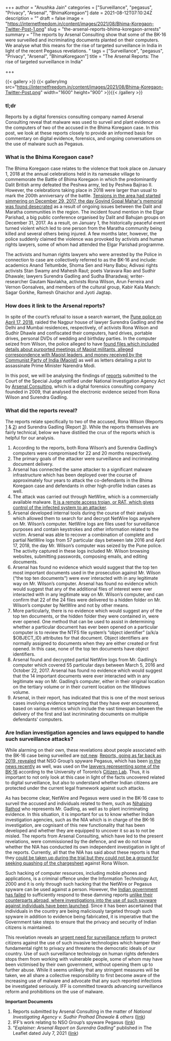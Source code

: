 +++
author = "Anushka Jain"
categories = ["Surveillance", "pegasus", "Privacy", "Arsenal", "BhimaKoregaon"]
date = 2021-08-12T07:10:24Z
description = ""
draft = false
image = "https://internetfreedom.in/content/images/2021/08/Bhima-Koregaon-Twitter-Post-1.png"
slug = "the-arsenal-reports-bhima-koregaon-arrests"
summary = "The reports by Arsenal Consulting show that  some of the BK-16 were surveilled and incriminating documents planted on their computers. We analyse what this means for the rise of targeted surveillance in India in light of the recent Pegasus revelations. "
tags = ["Surveillance", "pegasus", "Privacy", "Arsenal", "BhimaKoregaon"]
title = "The Arsenal Reports: The rise of targeted surveillance in India"

+++


{{< gallery >}}
{{< galleryImg  src="https://internetfreedom.in/content/images/2021/08/Bhima-Koregaon-Twitter-Post.png" width="1600" height="900" >}}{{< /gallery >}}

>>>> <form><script src="https://checkout.razorpay.com/v1/payment-button.js" data-payment_button_id="pl_HLkgeWGQLMuddp" async> </script> </form>

### tl;dr

Reports by a digital forensics consulting company named Arsenal Consulting reveal that malware was used to surveil and plant evidence on the computers of two of the accused in the Bhima Koregaon case. In this post, we look at these reports closely to provide an informed basis for commentary on digital evidence, forensics, and ongoing conversations on the use of malware such as Pegasus.

### What is the Bhima Koregaon case?

The Bhima Koregaon case relates to the violence that took place on January 1, 2018 at the annual celebrations held in its namesake village to commemorate the Battle of Bhima Koregaon in which the predominantly Dalit British army defeated the Peshwa army, led by Peshwa Bajirao II. However, the celebrations taking place in 2018 were larger than usual to mark the 200th anniversary of the battle. [Tensions in the area had started simmering on December 29, 2017, the day Govind Gopal Mahar's memorial was found desecrated](https://www.business-standard.com/about/what-is-bhima-koregaon-case) as a result of ongoing issues between the Dalit and Maratha communities in the region. The incident found mention in the Elgar Parishad, a big public conference organised by Dalit and Bahujan groups on December 31, 2017. As a result, on January 1, the historically peaceful event turned violent which led to one person from the Maratha community being killed and several others being injured. A few months later, however, the police suddenly claimed the violence was provoked by activists and human rights lawyers, some of whom had attended the Elgar Parishad programme.

The activists and human rights lawyers who were arrested by the Police in connection to case are collectively referred to as the BK-16 and include: academics Anand Teltumbde, Shoma Sen and Hany Babu; Adivasi rights activists Stan Swamy and Mahesh Raut; poets Varavara Rao and Sudhir Dhawale; lawyers Surendra Gadling and Sudha Bharadwaj; writer-researcher Gautam Navlakha, activists Rona Wilson, Arun Ferreira and Vernon Gonsalves, and members of the cultural group, Kabir Kala Manch: Sagar Gorkhe, Ramesh Ghaichor and Jyoti Jagtap.

### How does it link to the Arsenal reports?

In spite of the court’s refusal to issue a search warrant, the [Pune police on April 17, 2018](https://www.newslaundry.com/2021/01/02/bhima-koregaon-case-three-years-of-legal-and-rights-violations), raided the Nagpur house of lawyer Surendra Gadling and the Delhi and Mumbai residences, respectively, of activists Rona Wilson and Sudhir Dhawle and confiscated their computers, hard drives, portable drives, personal DVDs of wedding and birthday parties. In the computer seized from Wilson, the police alleged to have [found files which included details about purported meetings of Maoist militants, alleged correspondence with Maoist leaders, and money received by the Communist Party of India (Maoist)](https://scroll.in/latest/999459/bhima-koregaon-evidence-was-planted-on-advocate-surendra-gadlings-computer-says-report) as well as letters detailing a plot to assassinate Prime Minister Narendra Modi.

In this post, we will be analysing the findings of [reports](https://drive.google.com/drive/folders/1QoonWsBbpWiJFaIl2zgLN6l0rxezNHHa?usp=sharing) submitted to the Court of the Special Judge notified under National Investigation Agency Act by [Arsenal Consulting](https://arsenalexperts.com/), which is a digital forensics consulting company founded in 2009, that analysed the electronic evidence seized from Rona Wilson and Surendra Gadling.

### What did the reports reveal?

The reports relate specifically to two of the accused, Rona Wilson (Reports [1](https://drive.google.com/file/d/1pM4XsoEPtUn-UCxMer0zO0L246i0fk_V/view?usp=sharing) & [2](https://drive.google.com/file/d/1_X8DYigIuIlbTSaK0fHRzQjhy9sNsr8I/view?usp=sharing)) and Surendra Gadling (Report [3](https://drive.google.com/file/d/1fXyg2gbU-kPrhzZseF5lXvPRRGXvpDnh/view?usp=sharing)). While the reports themselves are fairly technical, below we have distilled the crux of the reports which is helpful for our analysis.

1. According to the reports, both Rona Wilson’s and Surendra Gadling’s computers  were compromised for 22 and 20 months respectively.
2. The ​​primary goals of the attacker were surveillance and incriminating document delivery.
3. Arsenal has connected the same attacker to a significant malware infrastructure which has been deployed over the course of approximately four years to attack the co-defendants in the Bhima Koregaon case and defendants in other high-profile Indian cases as well.
4. The attack was carried out through NetWire, which is a commercially available malware. [It is a remote access trojan, or RAT, which gives control of the infected system to an attacker](https://www.thehindu.com/sci-tech/technology/the-hindu-explains-bhima-koregaon-violence-case-what-has-arsenal-consulting-found-about-an-attacker-using-a-malware-to-infiltrate-a-laptop/article33831896.ece).
5. Arsenal developed internal tools during the course of their analysis which allowed them to search for and decrypt NetWire logs anywhere on Mr. Wilson’s computer. NetWire logs are files used for surveillance purposes and contain keystrokes and other information related to the victim. Arsenal was able to recover a combination of complete and partial NetWire logs from 57 particular days between late 2016 and April 17, 2018, the day Mr. Wilson’s computer was seized by the Pune police. The activity captured in these logs included Mr. Wilson browsing websites, submitting passwords, composing emails, and editing documents.
6. Arsenal has found no evidence which would suggest that the top ten most important documents used in the prosecution against Mr. Wilson (“the top ten documents”) were ever interacted with in any legitimate way on Mr. Wilson’s computer. Arsenal has found no evidence which would suggest that any of the additional files of interest were ever interacted with in any legitimate way on Mr. Wilson’s computer, and can confirm that 22 of the 24 files were delivered to a hidden folder on Mr. Wilson’s computer by NetWire and not by other means.
7. More particularly, there is no evidence which would suggest any of the top ten documents, or the hidden folder they were contained in, were ever opened. One method that can be used to assist in determining whether a particular document has ever been opened on a particular computer is to review the NTFS file system’s “object identifier” (a/k/a $OBJECT_ID) attributes for that document. Object identifiers are normally assigned to documents when they are either created or first opened. In this case, none of the top ten documents have object identifiers.
8. Arsenal found and decrypted partial NetWire logs from Mr. Gadling’s computer which covered 55 particular days between March 5, 2016 and October 22, 2017. Arsenal has found no evidence which would suggest that the 14 important documents were ever interacted with in any legitimate way on Mr. Gadling’s computer, either in their original location on the tertiary volume or in their current location on the Windows volume.
9. Arsenal, in their report, has indicated that this is one of the most serious cases involving evidence tampering that they have ever encountered, based on various metrics which include the vast timespan between the delivery of the first and last incriminating documents ​​on multiple defendants’ computers.

### Are Indian investigation agencies and laws equipped to handle such surveillance attacks?

While alarming on their own, these revelations about people associated with the BK-16 case being surveilled are [not new](https://internetfreedom.in/statement-scary-disclosures-on-use-of-nso-spyware-in-india-signal-a-need-for-urgent-remedy/). [Reports, going as far back as 2019, revealed](https://www.huffpost.com/archive/in/entry/whatsapp-hacking-bhima-koregaon-lawyers-targeted_in_5dba8e9ae4b066da552c5028) that NSO Group’s spyware Pegasus, which has been [in the news recently](https://thewire.in/government/project-pegasus-journalists-ministers-activists-phones-spying) as well, was used on the [lawyers representing some of the BK-16](https://www.huffpost.com/archive/in/entry/whatsapp-hacking-bhima-koregaon-lawyers-targeted_in_5dba8e9ae4b066da552c5028) according to the University of Toronto’s [Citizen Lab](https://citizenlab.ca/2020/06/citizen-lab-amnesty-international-uncover-spyware-operation-against-indian-human-rights-defenders/). Thus, it is important to not only look at this case in light of the facts uncovered related to digital surveillance, but also to understand whether Indian citizens are protected under the current legal framework against such attacks.

As has become clear, NetWire and Pegasus were used in the BK-16 case to surveil the accused and individuals related to them, such as [Nihalsing Rathod](https://www.huffpost.com/archive/in/entry/whatsapp-hacking-bhima-koregaon-lawyers-targeted_in_5dba8e9ae4b066da552c5028) who represents Mr. Gadling, as well as to plant incriminating evidence. In this situation, it is important for us to know whether Indian investigation agencies, such as the NIA which is in charge of the BK-16 investigation, are cognisant of this new functionality that has been developed and whether they are equipped to uncover it so as to not be misled. The reports from Arsenal Consulting, which have led to the present revelations, were commissioned by the defence, and we do not know whether the NIA has conducted its own independent investigation in light of the reports. Currently, all that the NIA has said about these reports is that they [could be taken up during the trial but they could not be a ground for seeking quashing of the chargesheet](https://www.thehindu.com/news/national/wilson-cant-rely-on-arsenal-report-seeking-to-quash-chargesheet-nia/article35734532.ece) against Rona Wilson.

Such hacking of computer resources, including mobile phones and applications, is a criminal offence under the Information Technology Act, 2000 and it is only through such hacking that the NetWire or Pegasus spyware can be used against a person. However, the [Indian government has failed](https://internetfreedom.in/line-by-line-verification-of-the-it-ministers-statement-on-the-pegasus-hacks/) to sufficiently respond to these damning reports [unlike their counterparts abroad, where investigations into the use of such spyware against individuals have been launched](https://thewire.in/world/france-israel-probe-pegasus-spyware-surveillance-india-denial). Since it has been ascertained that individuals in the country are being maliciously targeted through such spyware in addition to evidence being fabricated, it is imperative that the Government take steps to ensure that the privacy and security of Indian citizens is maintained.

This revelation reveals an [urgent need for surveillance reform](https://www.thehindu.com/opinion/op-ed/surveillance-reform-is-the-need-of-the-hour/article35414371.ece) to protect citizens against the use of such invasive technologies which hamper their fundamental right to privacy and threatens the democratic ideals of our country. Use of such surveillance technology on human rights defenders stops them from working with vulnerable people, some of whom may have been victimised by their own government, without opening them up to further abuse. While it seems unlikely that any stringent measures will be taken, we all share a collective responsibility to first become aware of the increasing use of malware and advocate that any such reported infections be investigated seriously. IFF is committed towards advancing surveillance reform and prohibitions on the use of malware.

**Important Documents**

1. Reports submitted by Arsenal Consulting in the matter of _National Investigating Agency v. Sudhir Pralhad Dhawale & others_ ([link](https://drive.google.com/drive/folders/1QoonWsBbpWiJFaIl2zgLN6l0rxezNHHa?usp=sharing))
2. IFF’s work relating to NSO Group’s spyware Pegasus ([link](https://internetfreedom.in/tag/pegasus/))
3. “_Explainer: Arsenal Report on Surendra Gadling_” published in The Leaflet dated July 7, 2021 ([link](https://www.theleaflet.in/explainer-arsenal-report-on-surendra-gadling/))

> > > <form><script src="https://cdn.razorpay.com/static/widget/subscription-button.js" data-subscription_button_id="pl_HLk5qU1K35hmPH" data-button_theme="brand-color" async> </script> </form>

















